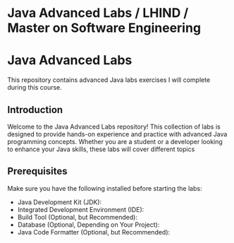 # Java Advanced Labs / LHIND / Master on Software Engineering
# Java Advanced Labs

This repository contains advanced Java labs exercises I will complete during this course.

## Introduction

Welcome to the Java Advanced Labs repository! This collection of labs is designed to provide hands-on experience and practice with advanced Java programming concepts. Whether you are a student or a developer looking to enhance your Java skills, these labs will cover different topics 

## Prerequisites

Make sure you have the following installed before starting the labs:

- Java Development Kit (JDK):
- Integrated Development Environment (IDE):
- Build Tool (Optional, but Recommended):
- Database (Optional, Depending on Your Project):
- Java Code Formatter (Optional, but Recommended):



